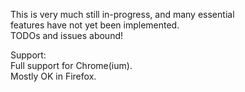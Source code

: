 This is very much still in-progress, and many essential  
features have not yet been implemented.   
TODOs and issues abound!   
   
Support:   
Full support for Chrome(ium).   
Mostly OK in Firefox.
